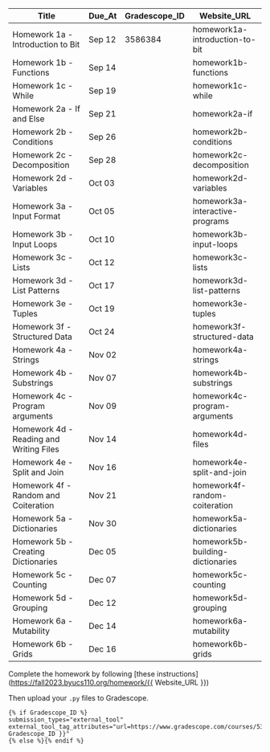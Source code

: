<assignment>

<template-arguments>

| Title                                   | Due_At | Gradescope_ID | Website_URL                      |
|-----------------------------------------|--------|---------------|----------------------------------|
| Homework 1a - Introduction to Bit       | Sep 12 | 3586384       | homework1a-introduction-to-bit   |
| Homework 1b - Functions                 | Sep 14 |               | homework1b-functions             |
| Homework 1c - While                     | Sep 19 |               | homework1c-while                 |
| Homework 2a - If and Else               | Sep 21 |               | homework2a-if                    |
| Homework 2b - Conditions                | Sep 26 |               | homework2b-conditions            |
| Homework 2c - Decomposition             | Sep 28 |               | homework2c-decomposition         |
| Homework 2d - Variables                 | Oct 03 |               | homework2d-variables             |
| Homework 3a - Input Format              | Oct 05 |               | homework3a-interactive-programs  |
| Homework 3b - Input Loops               | Oct 10 |               | homework3b-input-loops           |
| Homework 3c - Lists                     | Oct 12 |               | homework3c-lists                 |
| Homework 3d - List Patterns             | Oct 17 |               | homework3d-list-patterns         |
| Homework 3e - Tuples                    | Oct 19 |               | homework3e-tuples                |
| Homework 3f - Structured Data           | Oct 24 |               | homework3f-structured-data       |
| Homework 4a - Strings                   | Nov 02 |               | homework4a-strings               |
| Homework 4b - Substrings                | Nov 07 |               | homework4b-substrings            |
| Homework 4c - Program arguments         | Nov 09 |               | homework4c-program-arguments     |
| Homework 4d - Reading and Writing Files | Nov 14 |               | homework4d-files                 |
| Homework 4e - Split and Join            | Nov 16 |               | homework4e-split-and-join        |
| Homework 4f - Random and Coiteration    | Nov 21 |               | homework4f-random-coiteration    |
| Homework 5a - Dictionaries              | Nov 30 |               | homework5a-dictionaries          |
| Homework 5b - Creating Dictionaries     | Dec 05 |               | homework5b-building-dictionaries |
| Homework 5c - Counting                  | Dec 07 |               | homework5c-counting              |
| Homework 5d - Grouping                  | Dec 12 |               | homework5d-grouping              |
| Homework 6a - Mutability                | Dec 14 |               | homework6a-mutability            |
| Homework 6b - Grids                     | Dec 16 |               | homework6b-grids                 |

</template-arguments>
<settings name="{{ Title }}" 
    due_at="{{ Due_At }}, 2023, 8:00 AM"
    available_from="Sep 5, 2023, 12:00 AM" 
    available_to="Dec 18, 2023, 11:59 PM" 
    points_possible="30" 
    assignment_group="Homework" 
>
</settings>
<description>

Complete the homework by following [these instructions](https://fall2023.byucs110.org/homework/{{ Website_URL }})

Then upload your `.py` files to Gradescope.

</description>
</assignment>


    {% if Gradescope_ID %} 
    submission_types="external_tool"
    external_tool_tag_attributes="url=https://www.gradescope.com/courses/537405/assignments/{{ Gradescope_ID }}" 
    {% else %}{% endif %}